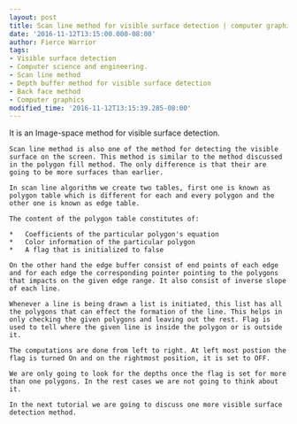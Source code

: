 ```yaml
---
layout: post
title: Scan line method for visible surface detection | computer graphics
date: '2016-11-12T13:15:00.000-08:00'
author: Fierce Warrior
tags:
- Visible surface detection
- Computer science and engineering.
- Scan line method
- Depth buffer method for visible surface detection
- Back face method
- Computer graphics
modified_time: '2016-11-12T13:15:39.285-08:00'
---
```


It is an Image-space method for visible surface detection.

    Scan line method is also one of the method for detecting the visible surface on the screen. This method is similar to the method discussed in the polygon fill method. The only difference is that their are going to be more surfaces than earlier.

    In scan line algorithm we create two tables, first one is known as polygon table which is different for each and every polygon and the other one is known as edge table.

    The content of the polygon table constitutes of:

    *   Coefficients of the particular polygon's equation
    *   Color information of the particular polygon 
    *   A flag that is initialized to false  

    On the other hand the edge buffer consist of end points of each edge and for each edge the corresponding pointer pointing to the polygons that impacts on the given edge range. It also consist of inverse slope of each line.

    Whenever a line is being drawn a list is initiated, this list has all the polygons that can effect the formation of the line. This helps in only checking the given polygons and leaving out the rest. Flag is used to tell where the given line is inside the polygon or is outside it.

    The computations are done from left to right. At left most postion the flag is turned On and on the rightmost position, it is set to OFF.

    We are only going to look for the depths once the flag is set for more than one polygons. In the rest cases we are not going to think about it.

    In the next tutorial we are going to discuss one more visible surface detection method.
